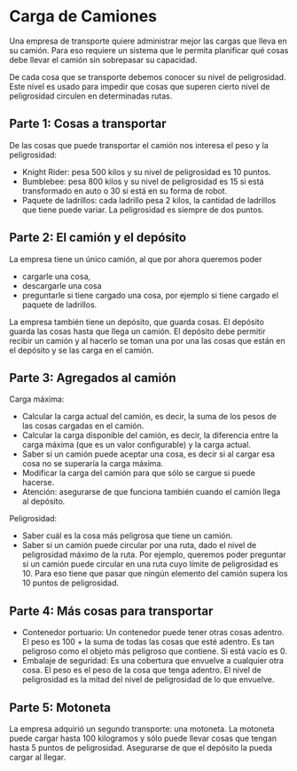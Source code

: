 # Carga de Camiones
Una empresa de transporte quiere administrar mejor las cargas que lleva en su camión.
Para eso requiere un sistema que le permita planificar qué cosas debe llevar el camión sin sobrepasar su capacidad.

De cada cosa que se transporte debemos conocer su nivel de peligrosidad. Este nivel es usado para impedir que cosas que superen cierto nivel de
peligrosidad circulen en determinadas rutas.

## Parte 1: Cosas a transportar
De las cosas que puede transportar el camión nos interesa el peso y la peligrosidad:

* Knight Rider: pesa 500 kilos y su nivel de peligrosidad es 10 puntos.
* Bumblebee: pesa 800 kilos y su nivel de peligrosidad es 15 si está transformado en auto o 30 si está en su forma de robot.
* Paquete de ladrillos: cada ladrillo pesa 2 kilos, la cantidad de ladrillos que tiene puede variar. La peligrosidad es siempre de dos puntos.

## Parte 2: El camión y el depósito
La empresa tiene un único camión, al que por ahora queremos poder
* cargarle una cosa,
* descargarle una cosa
* preguntarle si tiene cargado una cosa, por ejemplo si tiene cargado el paquete de ladrillos.

La empresa también tiene un depósito, que guarda cosas. El depósito guarda las cosas hasta que llega un camión. El depósito debe permitir recibir un camión y al hacerlo se toman una por una las cosas que están en el depósito y se las carga en el camión.

## Parte 3: Agregados al camión
Carga máxima:
* Calcular la carga actual del camión, es decir, la suma de los pesos de las cosas cargadas en el camión.
* Calcular la carga disponible del camión, es decir, la diferencia entre la carga máxima (que es un valor configurable) y la carga actual.
* Saber si un camión puede aceptar una cosa, es decir si al cargar esa cosa no se superaría la carga máxima.
* Modificar la carga del camión para que sólo se cargue si puede hacerse.
* Atención: asegurarse de que funciona también cuando el camión llega al depósito.

Peligrosidad:
* Saber cuál es la cosa más peligrosa que tiene un camión.
* Saber si un camión puede circular por una ruta, dado el nivel de peligrosidad máximo de la ruta. Por ejemplo, queremos poder preguntar si un camión puede circular en una ruta cuyo límite de peligrosidad es 10. Para eso tiene que pasar que ningún elemento del camión supera los 10 puntos de peligrosidad.

## Parte 4: Más cosas para transportar
* Contenedor portuario: Un contenedor puede tener otras cosas adentro. El peso es 100 + la suma de todas las cosas que esté adentro. Es tan peligroso como el objeto más peligroso que contiene. Si está vacío es 0.
* Embalaje de seguridad: Es una cobertura que envuelve a cualquier otra cosa. El
peso es el peso de la cosa que tenga adentro. El nivel de peligrosidad es la mitad del nivel de peligrosidad de lo que envuelve.

## Parte 5: Motoneta
La empresa adquirió un segundo transporte: una motoneta. La motoneta puede cargar hasta 100 kilogramos y sólo puede llevar cosas que tengan hasta 5 puntos de peligrosidad. Asegurarse de que el depósito la pueda cargar al llegar.